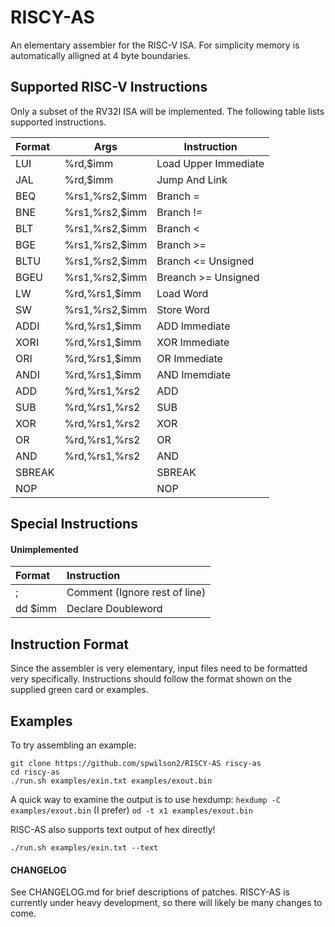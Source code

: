 # RISCY-AS
An elementary assembler for the RISC-V ISA. For simplicity memory is
automatically alligned at 4 byte boundaries.

## Supported RISC-V Instructions
Only a subset of the RV32I ISA will be implemented. The following table lists
supported instructions.

| Format |Args| Instruction |
| :------------- | ---- | ------------------------- |
|LUI  |%rd,$imm| Load Upper Immediate |
|JAL  |%rd,$imm |Jump And Link |
|BEQ  |%rs1,%rs2,$imm| Branch =|
|BNE  |%rs1,%rs2,$imm| Branch != |
|BLT  |%rs1,%rs2,$imm| Branch <|
|BGE  |%rs1,%rs2,$imm| Branch >=|
|BLTU |%rs1,%rs2,$imm|Branch <= Unsigned|
|BGEU |%rs1,%rs2,$imm| Breanch >= Unsigned|
|LW   |%rd,%rs1,$imm| Load Word |
|SW   |%rs1,%rs2,$imm|Store Word|
|ADDI |%rd,%rs1,$imm| ADD Immediate|
|XORI |%rd,%rs1,$imm|XOR Immediate |
|ORI  |%rd,%rs1,$imm| OR Immediate|
|ANDI |%rd,%rs1,$imm| AND Imemdiate|
|ADD  |%rd,%rs1,%rs2| ADD|
|SUB  |%rd,%rs1,%rs2| SUB |
|XOR  |%rd,%rs1,%rs2|XOR|
|OR   |%rd,%rs1,%rs2|OR|
|AND  |%rd,%rs1,%rs2|AND|
|SBREAK||SBREAK|
|NOP||NOP|

## Special Instructions

#### Unimplemented

|Format|Instruction|
|:--|:--|
|;| Comment (Ignore rest of line)|
|dd $imm| Declare Doubleword|

## Instruction Format

Since the assembler is very elementary, input files need to be formatted very
specifically. Instructions should follow the format shown on the supplied green
card or examples.

## Examples

To try assembling an example:

```
git clone https://github.com/spwilson2/RISCY-AS riscy-as
cd riscy-as
./run.sh examples/exin.txt examples/exout.bin
```

A quick way to examine the output is to use hexdump: `hexdump -C
examples/exout.bin` (I prefer) `od -t x1 examples/exout.bin`


RISC-AS also supports text output of hex directly!

`./run.sh examples/exin.txt --text`


#### CHANGELOG

See CHANGELOG.md for brief descriptions of patches. RISCY-AS is currently
under heavy development, so there will likely be many changes to come.
